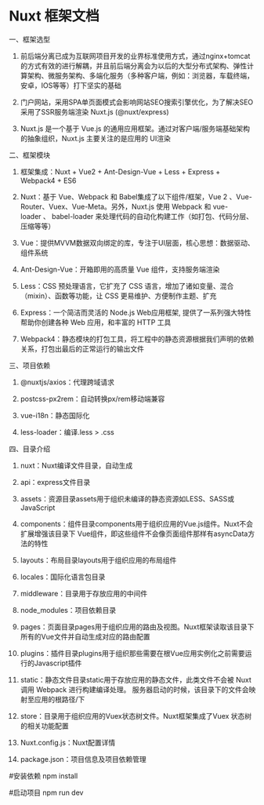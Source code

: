 # Nuxt 框架文档

一、框架选型 

1. 前后端分离已成为互联网项目开发的业界标准使用方式，通过nginx+tomcat的方式有效的进行解耦，并且前后端分离会为以后的大型分布式架构、弹性计算架构、微服务架构、多端化服务（多种客户端，例如：浏览器，车载终端，安卓，IOS等等）打下坚实的基础

2. 门户网站，采用SPA单页面模式会影响网站SEO搜索引擎优化，为了解决SEO采用了SSR服务端渲染 Nuxt.js (@nuxt/express)

3. Nuxt.js 是一个基于 Vue.js 的通用应用框架。通过对客户端/服务端基础架构的抽象组织，Nuxt.js 主要关注的是应用的 UI渲染

二、框架模块

1. 框架集成：Nuxt + Vue2 + Ant-Design-Vue + Less + Express + Webpack4 + ES6

2. Nuxt：基于 Vue、Webpack 和 Babel集成了以下组件/框架，Vue 2 、Vue-Router、Vuex、Vue-Meta。另外，Nuxt.js 使用 Webpack 和 vue-loader 、 babel-loader 来处理代码的自动化构建工作（如打包、代码分层、压缩等等）

3. Vue：提供MVVM数据双向绑定的库，专注于UI层面，核心思想：数据驱动、组件系统

4. Ant-Design-Vue：开箱即用的高质量 Vue 组件，支持服务端渲染

5. Less：CSS 预处理语言，它扩充了 CSS 语言，增加了诸如变量、混合（mixin）、函数等功能，让 CSS 更易维护、方便制作主题、扩充

6. Express：一个简洁而灵活的 Node.js Web应用框架, 提供了一系列强大特性帮助你创建各种 Web 应用，和丰富的 HTTP 工具

7. Webpack4：静态模块的打包工具，将工程中的静态资源根据我们声明的依赖关系，打包出最后的正常运行的输出文件

三、项目依赖

1. @nuxtjs/axios：代理跨域请求

2. postcss-px2rem：自动转换px/rem移动端兼容

3. vue-i18n：静态国际化

4. less-loader：编译.less > .css 


四、目录介绍

1. nuxt：Nuxt编译文件目录，自动生成

2. api：express文件目录

3. assets：资源目录assets用于组织未编译的静态资源如LESS、SASS或JavaScript

4. components：组件目录components用于组织应用的Vue.js组件。Nuxt不会扩展增强该目录下 Vue组件，即这些组件不会像页面组件那样有asyncData方法的特性

5. layouts：布局目录layouts用于组织应用的布局组件

6. locales：国际化语言包目录

7. middleware：目录用于存放应用的中间件

8. node_modules：项目依赖目录

9. pages：页面目录pages用于组织应用的路由及视图。Nuxt框架读取该目录下所有的Vue文件并自动生成对应的路由配置

10. plugins：插件目录plugins用于组织那些需要在根Vue应用实例化之前需要运行的Javascript插件

11. static：静态文件目录static用于存放应用的静态文件，此类文件不会被 Nuxt调用 Webpack 进行构建编译处理。 服务器启动的时候，该目录下的文件会映射至应用的根路径/下

12. store：目录用于组织应用的Vuex状态树文件。Nuxt框架集成了Vuex 状态树的相关功能配置

13. Nuxt.config.js：Nuxt配置详情

14. package.json：项目信息及项目依赖管理

#安装依赖
npm install

#启动项目
npm run dev

